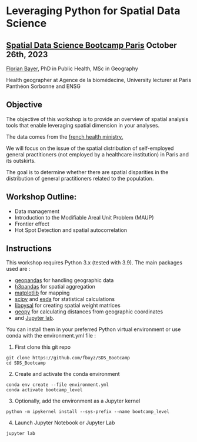 # Leveraging Python for Spatial Data Science

## [Spatial Data Science Bootcamp Paris](https://spatial-data-science-conference.com/bootcamps/2023/) October 26th, 2023

[Florian Bayer](https://www.linkedin.com/in/florian-bayer-a4117b30/), PhD in Public Health, MSc in Geography

Health geographer at Agence de la biomédecine, University lecturer at Paris Panthéon Sorbonne and ENSG

## Objective
The objective of this workshop is to provide an overview of spatial analysis tools that enable leveraging spatial dimension in your analyses.

The data comes from the [french health ministry.](https://annuaire.sante.fr/web/site-pro/extractions-publiques)

We will focus on the issue of the spatial distribution of self-employed general practitioners (not employed by a healthcare institution) in Paris and its outskirts. 

The goal is to determine whether there are spatial disparities in the distribution of general practitioners related to the population.

## Workshop Outline:

- Data management
- Introduction to the Modifiable Areal Unit Problem (MAUP)
- Frontier effect
- Hot Spot Detection and spatial autocorrelation

## Instructions

This workshop requires Python 3.x (tested with 3.9). The main packages used are :
- [geopandas](https://github.com/geopandas/geopandas) for handling geographic data
- [h3pandas](https://github.com/DahnJ/H3-Pandas) for spatial aggregation
- [matplotlib](https://github.com/matplotlib/matplotlib) for mapping
- [scipy](https://github.com/scipy/scipy) and [esda](https://github.com/pysal/esda) for statistical calculations 
- [libpysal](https://github.com/pysal/libpysal) for creating spatial weight matrices
- [geopy](https://github.com/geopy/geopy) for calculating distances from geographic coordinates
- and [Jupyter lab](https://github.com/jupyterlab/jupyterlab).

You can install them in your preferred Python virtual environment or use conda with the environment.yml file :

1. First clone this git repo
```
git clone https://github.com/fbxyz/SDS_Bootcamp
cd SDS_Bootcamp
```
2. Create and activate the conda environment
```
conda env create --file environment.yml
conda activate bootcamp_level
```
3. Optionally, add the environment as a Jupyter kernel
```
python -m ipykernel install --sys-prefix --name bootcamp_level
```
4. Launch Jupyter Notebook or Jupyter Lab
```
jupyter lab
```
